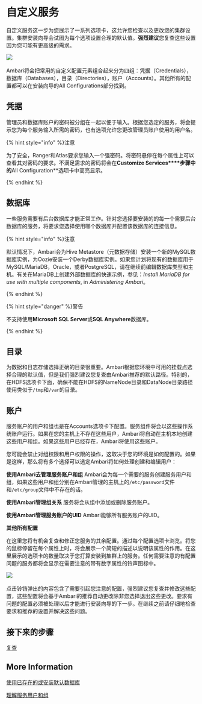 # 自定义服务

自定义服务这一步为您展示了一系列选项卡，这允许您检查以及更改您的集群设置。集群安装向导会试图为每个选项设置合理的默认值。**强烈建议**您复查这些设置因为您可能有更高级的需求。

![](..\..\image\review_services.png)

Ambari将会把常用的自定义配置元素组合起来分为四组：凭据（Credentials），数据库（Databases），目录（Directories），账户（Accounts）。其他所有的配置都可以在安装向导的All Configurations部分找到。

## 凭据

管理员和数据库账户的密码被分组在一起以便于输入。根据您选定的服务，将会提示您为每个服务输入所需的密码，也有选项允许您更改管理员账户使用的用户名。

{% hint style="info" %}注意

为了安全，Ranger和Atlas要求您输入一个强密码。将密码悬停在每个属性上可以查看其对密码的要求。不满足需求的密码将会在**Customize Services****步骤中的**All Configuration**选项卡中高亮显示。

{% endhint %}

## 数据库

一些服务需要有后台数据库才能正常工作。针对您选择要安装的的每一个需要后台数据库的服务，将要求您选择使用哪个数据库并配置该数据库的连接信息。

{% hint style="info" %}注意

默认情况下，Ambari会为Hive Metastore（元数据存储）安装一个新的MySQL数据库实例，为Oozie安装一个Derby数据库实例。如果您计划将现有的数据库用于MySQL/MariaDB，Oracle，或者PostgreSQL，请在继续前编辑数据库类型和主机。有关在MariaDB上创建外部数据库的快速示例，参见：*Install MariaDB for use with multiple components*, in *Administering Ambari*。

{% endhint %}

{% hint style="danger" %}警告

不支持使用**Microsoft SQL Server**或**SQL Anywhere**数据库。

{% endhint %}

## 目录

为数据和日志存储选择正确的目录很重要。Ambari根据您环境中可用的挂载点选择合理的默认值，但是我们强烈建议您复查由Ambari推荐的默认路径。特别的，在HDFS选项卡下面，确保不能在HDFS的NameNode目录和DataNode目录路径使用类似于`/tmp`和`/var`的目录。

## 账户

服务账户的用户和组也是在Accounts选项卡下配置。服务组件将会以这些操作系统账户运行。如果在您的主机上不存在这些用户，Ambari将自动在主机本地创建这些用户和组。如果这些用户已经存在，Ambari将使用这些账户。

您可能会禁止对组权限和用户权限的操作，这取决于您的环境是如何配置的。如果是这样，那么将有多个选择可以选定Ambari将如何处理创建和编辑用户：

  **使用Ambari去管理服务账户和组**
  Ambari会为每一个需要的服务创建服务用户和组，如果这些用户和组分别在Ambari管理的主机上的`/etc/password`文件   和`/etc/group`文件中不存在的话。

  **使用Ambari管理组关系**
  服务将会从组中添加或删除服务账户。

  **使用Ambari管理服务账户的UID**
  Ambari能够所有服务账户的UID。

**其他所有配置**

在这里您将有机会复查和修正您服务的其余配置。通过每个配置选项卡浏览。将您的鼠标停留在每个属性上时，将会展示一个简短的描述以说明该属性的作用。在这里展示的选项卡的数量取决于您打算安装到集群上的服务。任何需要注意的有配置问题的服务都将会显示在需要注意的带有数字属性的铃声图标中。

![](..\..\image\attention.png)

点击铃铛弹出的内容包含了需要引起您注意的配置，强烈建议您复查并修改这些配置，这些配置将会基于Ambari的推荐自动更改除非您选择退出这些更改。要求有问题的配置必须被处理以后才能进行安装向导的下一步。在继续之前请仔细地检查要求和推荐的设置并解决这些问题。

## 接下来的步骤

[复查](../12-review/README.md)

## More Information

[使用已存在的或安装默认数据库](https://docs.hortonworks.com/HDPDocuments/Ambari-2.7.3.0/administering-ambari/content/amb_using_existing_or_installing_default_databases.html)

[理解服务用户和组](https://docs.hortonworks.com/HDPDocuments/Ambari-2.7.3.0/administering-ambari/content/amb_understanding_service_users_and_groups.html)







